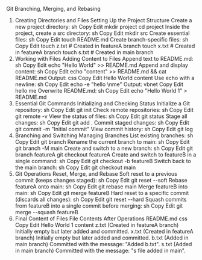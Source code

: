 Git Branching, Merging, and Rebasing
1. Creating Directories and Files
   Setting Up the Project Structure
   Create a new project directory:
   sh
   Copy
   Edit
   mkdir project
   cd project
   Inside the project, create a src directory:
   sh
   Copy
   Edit
   mkdir src
   Create essential files:
   sh
   Copy
   Edit
   touch README.md
   Create branch-specific files:
   sh
   Copy
   Edit
   touch z.txt  # Created in featureA branch
   touch x.txt  # Created in featureA branch
   touch s.txt  # Created in main branch
2. Working with Files
   Adding Content to Files
   Append text to README.md:
   sh
   Copy
   Edit
   echo "Hello World" >> README.md
   Append and display content:
   sh
   Copy
   Edit
   echo "content" >> README.md && cat README.md
   Output:
   css
   Copy
   Edit
   Hello World
   content
   Use echo with a newline:
   sh
   Copy
   Edit
   echo -e "hello \nme"
   Output:
   vbnet
   Copy
   Edit
   hello
   me
   Overwrite README.md:
   sh
   Copy
   Edit
   echo "Hello World 1" > README.md
3. Essential Git Commands
   Initializing and Checking Status
   Initialize a Git repository:
   sh
   Copy
   Edit
   git init
   Check remote repositories:
   sh
   Copy
   Edit
   git remote -v
   View the status of files:
   sh
   Copy
   Edit
   git status
   Stage all changes:
   sh
   Copy
   Edit
   git add .
   Commit staged changes:
   sh
   Copy
   Edit
   git commit -m "Initial commit"
   View commit history:
   sh
   Copy
   Edit
   git log
4. Branching and Switching
   Managing Branches
   List existing branches:
   sh
   Copy
   Edit
   git branch
   Rename the current branch to main:
   sh
   Copy
   Edit
   git branch -M main
   Create and switch to a new branch:
   sh
   Copy
   Edit
   git branch featureA
   git checkout featureA
   Create and switch to featureB in a single command:
   sh
   Copy
   Edit
   git checkout -b featureB
   Switch back to the main branch:
   sh
   Copy
   Edit
   git checkout main
5. Git Operations
   Reset, Merge, and Rebase
   Soft reset to a previous commit (keeps changes staged):
   sh
   Copy
   Edit
   git reset --soft <commit>
   Rebase featureA onto main:
   sh
   Copy
   Edit
   git rebase main
   Merge featureB into main:
   sh
   Copy
   Edit
   git merge featureB
   Hard reset to a specific commit (discards all changes):
   sh
   Copy
   Edit
   git reset --hard <commit>
   Squash commits from featureB into a single commit before merging:
   sh
   Copy
   Edit
   git merge --squash featureB
6. Final Content of Files
   File Contents After Operations
   README.md
   css
   Copy
   Edit
   Hello World 1
   content
   z.txt (Created in featureA branch)
   Initially empty but later added and committed.
   x.txt (Created in featureA branch)
   Initially empty but later added and committed.
   b.txt (Added in main branch)
   Committed with the message: "Added b.txt".
   s.txt (Added in main branch)
   Committed with the message: "s file added in main".